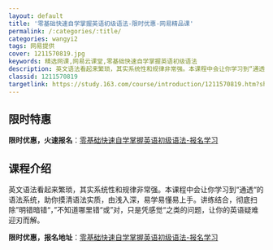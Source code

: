 ```yaml
---
layout: default
title: '零基础快速自学掌握英语初级语法-限时优惠-网易精品课'
permalink: /:categories/:title/
categories: wangyi2
tags: 网易提供
cover: 1211570819.jpg
keywords: 精选网课,网易云课堂,零基础快速自学掌握英语初级语法
description: 英文语法看起来繁琐，其实系统性和规律非常强。本课程中会让你学习到“通透“的语法系统，助你摸清语法实质，由浅入深，易学易懂
classid: 1211570819
targetlink: https://study.163.com/course/introduction/1211570819.htm?share=1&shareId=1025206652&utm_campaign=share&utm_medium=iphoneShare&utm_source=&utm_u=1025206652
---
```


## 限时特惠

**限时优惠，火速报名**：[零基础快速自学掌握英语初级语法-报名学习](https://study.163.com/course/introduction/1211570819.htm?share=1&shareId=1025206652&utm_campaign=share&utm_medium=iphoneShare&utm_source=&utm_u=1025206652)

## 课程介绍

英文语法看起来繁琐，其实系统性和规律非常强。本课程中会让你学习到“通透“的语法系统，助你摸清语法实质，由浅入深，易学易懂易上手。讲练结合，彻底扫除”明错暗错“，”不知道哪里错“或”对，只是凭感觉“之类的问题，让你的英语疑难迎刃而解。

**限时优惠，报名地址**：[零基础快速自学掌握英语初级语法-报名学习](https://study.163.com/course/introduction/1211570819.htm?share=1&shareId=1025206652&utm_campaign=share&utm_medium=iphoneShare&utm_source=&utm_u=1025206652)

